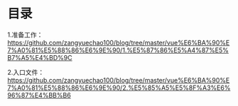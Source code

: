 <h1>目录</h1>

1.准备工作：https://github.com/zangyuechao100/blog/tree/master/vue%E6%BA%90%E7%A0%81%E5%88%86%E6%9E%90/1.%E5%87%86%E5%A4%87%E5%B7%A5%E4%BD%9C

2.入口文件：https://github.com/zangyuechao100/blog/tree/master/vue%E6%BA%90%E7%A0%81%E5%88%86%E6%9E%90/2.%E5%85%A5%E5%8F%A3%E6%96%87%E4%BB%B6
